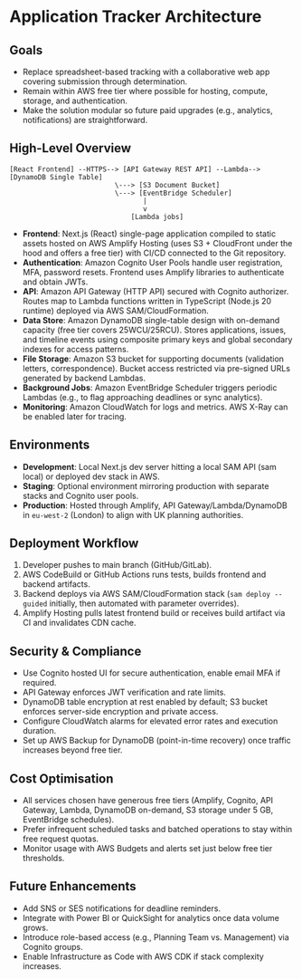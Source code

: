 # Application Tracker Architecture

## Goals
- Replace spreadsheet-based tracking with a collaborative web app covering submission through determination.
- Remain within AWS free tier where possible for hosting, compute, storage, and authentication.
- Make the solution modular so future paid upgrades (e.g., analytics, notifications) are straightforward.

## High-Level Overview
```
[React Frontend] --HTTPS--> [API Gateway REST API] --Lambda--> [DynamoDB Single Table]
                          \---> [S3 Document Bucket]
                          \---> [EventBridge Scheduler]
                                 |
                                 v
                              [Lambda jobs]
```
- **Frontend**: Next.js (React) single-page application compiled to static assets hosted on AWS Amplify Hosting (uses S3 + CloudFront under the hood and offers a free tier) with CI/CD connected to the Git repository.
- **Authentication**: Amazon Cognito User Pools handle user registration, MFA, password resets. Frontend uses Amplify libraries to authenticate and obtain JWTs.
- **API**: Amazon API Gateway (HTTP API) secured with Cognito authorizer. Routes map to Lambda functions written in TypeScript (Node.js 20 runtime) deployed via AWS SAM/CloudFormation.
- **Data Store**: Amazon DynamoDB single-table design with on-demand capacity (free tier covers 25WCU/25RCU). Stores applications, issues, and timeline events using composite primary keys and global secondary indexes for access patterns.
- **File Storage**: Amazon S3 bucket for supporting documents (validation letters, correspondence). Bucket access restricted via pre-signed URLs generated by backend Lambdas.
- **Background Jobs**: Amazon EventBridge Scheduler triggers periodic Lambdas (e.g., to flag approaching deadlines or sync analytics).
- **Monitoring**: Amazon CloudWatch for logs and metrics. AWS X-Ray can be enabled later for tracing.

## Environments
- **Development**: Local Next.js dev server hitting a local SAM API (sam local) or deployed dev stack in AWS.
- **Staging**: Optional environment mirroring production with separate stacks and Cognito user pools.
- **Production**: Hosted through Amplify, API Gateway/Lambda/DynamoDB in `eu-west-2` (London) to align with UK planning authorities.

## Deployment Workflow
1. Developer pushes to main branch (GitHub/GitLab).
2. AWS CodeBuild or GitHub Actions runs tests, builds frontend and backend artifacts.
3. Backend deploys via AWS SAM/CloudFormation stack (`sam deploy --guided` initially, then automated with parameter overrides).
4. Amplify Hosting pulls latest frontend build or receives build artifact via CI and invalidates CDN cache.

## Security & Compliance
- Use Cognito hosted UI for secure authentication, enable email MFA if required.
- API Gateway enforces JWT verification and rate limits.
- DynamoDB table encryption at rest enabled by default; S3 bucket enforces server-side encryption and private access.
- Configure CloudWatch alarms for elevated error rates and execution duration.
- Set up AWS Backup for DynamoDB (point-in-time recovery) once traffic increases beyond free tier.

## Cost Optimisation
- All services chosen have generous free tiers (Amplify, Cognito, API Gateway, Lambda, DynamoDB on-demand, S3 storage under 5 GB, EventBridge schedules).
- Prefer infrequent scheduled tasks and batched operations to stay within free request quotas.
- Monitor usage with AWS Budgets and alerts set just below free tier thresholds.

## Future Enhancements
- Add SNS or SES notifications for deadline reminders.
- Integrate with Power BI or QuickSight for analytics once data volume grows.
- Introduce role-based access (e.g., Planning Team vs. Management) via Cognito groups.
- Enable Infrastructure as Code with AWS CDK if stack complexity increases.
